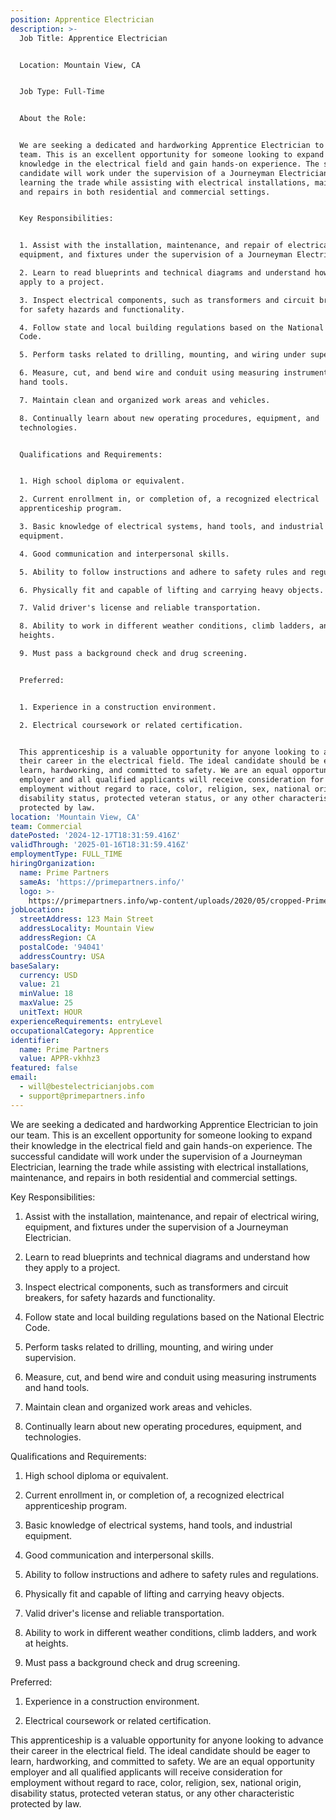 ```yaml
---
position: Apprentice Electrician
description: >-
  Job Title: Apprentice Electrician


  Location: Mountain View, CA


  Job Type: Full-Time


  About the Role:


  We are seeking a dedicated and hardworking Apprentice Electrician to join our
  team. This is an excellent opportunity for someone looking to expand their
  knowledge in the electrical field and gain hands-on experience. The successful
  candidate will work under the supervision of a Journeyman Electrician,
  learning the trade while assisting with electrical installations, maintenance,
  and repairs in both residential and commercial settings.


  Key Responsibilities:


  1. Assist with the installation, maintenance, and repair of electrical wiring,
  equipment, and fixtures under the supervision of a Journeyman Electrician.

  2. Learn to read blueprints and technical diagrams and understand how they
  apply to a project.

  3. Inspect electrical components, such as transformers and circuit breakers,
  for safety hazards and functionality.

  4. Follow state and local building regulations based on the National Electric
  Code.

  5. Perform tasks related to drilling, mounting, and wiring under supervision.

  6. Measure, cut, and bend wire and conduit using measuring instruments and
  hand tools.

  7. Maintain clean and organized work areas and vehicles.

  8. Continually learn about new operating procedures, equipment, and
  technologies.


  Qualifications and Requirements:


  1. High school diploma or equivalent. 

  2. Current enrollment in, or completion of, a recognized electrical
  apprenticeship program.

  3. Basic knowledge of electrical systems, hand tools, and industrial
  equipment.

  4. Good communication and interpersonal skills.

  5. Ability to follow instructions and adhere to safety rules and regulations.

  6. Physically fit and capable of lifting and carrying heavy objects.

  7. Valid driver's license and reliable transportation.

  8. Ability to work in different weather conditions, climb ladders, and work at
  heights.

  9. Must pass a background check and drug screening.


  Preferred:


  1. Experience in a construction environment.

  2. Electrical coursework or related certification.


  This apprenticeship is a valuable opportunity for anyone looking to advance
  their career in the electrical field. The ideal candidate should be eager to
  learn, hardworking, and committed to safety. We are an equal opportunity
  employer and all qualified applicants will receive consideration for
  employment without regard to race, color, religion, sex, national origin,
  disability status, protected veteran status, or any other characteristic
  protected by law.
location: 'Mountain View, CA'
team: Commercial
datePosted: '2024-12-17T18:31:59.416Z'
validThrough: '2025-01-16T18:31:59.416Z'
employmentType: FULL_TIME
hiringOrganization:
  name: Prime Partners
  sameAs: 'https://primepartners.info/'
  logo: >-
    https://primepartners.info/wp-content/uploads/2020/05/cropped-Prime-Partners-Logo-NO-BG-1-1.png
jobLocation:
  streetAddress: 123 Main Street
  addressLocality: Mountain View
  addressRegion: CA
  postalCode: '94041'
  addressCountry: USA
baseSalary:
  currency: USD
  value: 21
  minValue: 18
  maxValue: 25
  unitText: HOUR
experienceRequirements: entryLevel
occupationalCategory: Apprentice
identifier:
  name: Prime Partners
  value: APPR-vkhhz3
featured: false
email:
  - will@bestelectricianjobs.com
  - support@primepartners.info
---
```


We are seeking a dedicated and hardworking Apprentice Electrician to join our
  team. This is an excellent opportunity for someone looking to expand their
  knowledge in the electrical field and gain hands-on experience. The successful
  candidate will work under the supervision of a Journeyman Electrician,
  learning the trade while assisting with electrical installations, maintenance,
  and repairs in both residential and commercial settings.


  Key Responsibilities:


  1. Assist with the installation, maintenance, and repair of electrical wiring,
  equipment, and fixtures under the supervision of a Journeyman Electrician.

  2. Learn to read blueprints and technical diagrams and understand how they
  apply to a project.

  3. Inspect electrical components, such as transformers and circuit breakers,
  for safety hazards and functionality.

  4. Follow state and local building regulations based on the National Electric
  Code.

  5. Perform tasks related to drilling, mounting, and wiring under supervision.

  6. Measure, cut, and bend wire and conduit using measuring instruments and
  hand tools.

  7. Maintain clean and organized work areas and vehicles.

  8. Continually learn about new operating procedures, equipment, and
  technologies.


  Qualifications and Requirements:


  1. High school diploma or equivalent. 

  2. Current enrollment in, or completion of, a recognized electrical
  apprenticeship program.

  3. Basic knowledge of electrical systems, hand tools, and industrial
  equipment.

  4. Good communication and interpersonal skills.

  5. Ability to follow instructions and adhere to safety rules and regulations.

  6. Physically fit and capable of lifting and carrying heavy objects.

  7. Valid driver's license and reliable transportation.

  8. Ability to work in different weather conditions, climb ladders, and work at
  heights.

  9. Must pass a background check and drug screening.


  Preferred:


  1. Experience in a construction environment.

  2. Electrical coursework or related certification.


  This apprenticeship is a valuable opportunity for anyone looking to advance
  their career in the electrical field. The ideal candidate should be eager to
  learn, hardworking, and committed to safety. We are an equal opportunity
  employer and all qualified applicants will receive consideration for
  employment without regard to race, color, religion, sex, national origin,
  disability status, protected veteran status, or any other characteristic
  protected by law.
